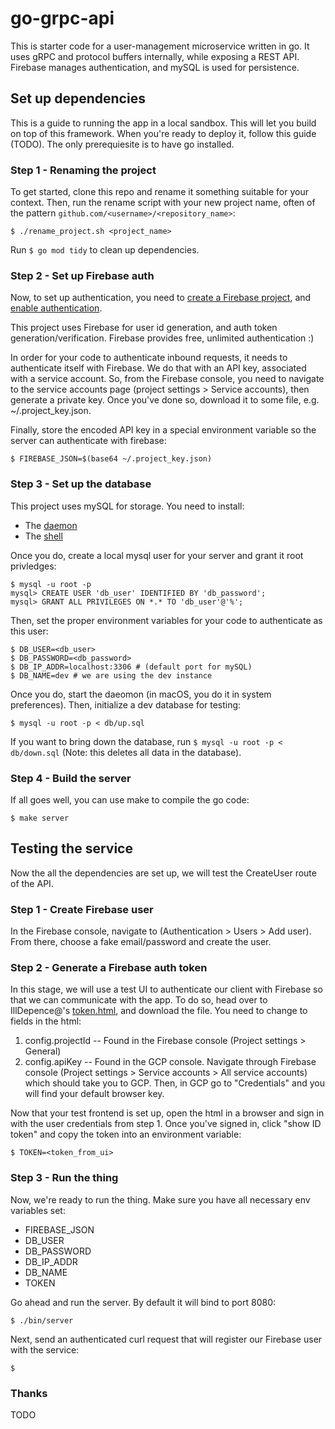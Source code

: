# go-grpc-api
This is starter code for a user-management microservice written in go. It uses gRPC and protocol buffers internally, while exposing a REST API. Firebase manages authentication, and mySQL is used for persistence.

## Set up dependencies
This is a guide to running the app in a local sandbox. This will let you build on top of this framework. When you're ready to deploy it, follow this guide (TODO). The only prerequiesite is to have go installed.

### Step 1 - Renaming the project
To get started, clone this repo and rename it something suitable for your context. Then, run the rename script with your new project name, often of the pattern `github.com/<username>/<repository_name>`:
```
$ ./rename_project.sh <project_name>
```

Run `$ go mod tidy` to clean up dependencies.

### Step 2 - Set up Firebase auth
Now, to set up authentication, you need to [create a Firebase project](https://console.firebase.google.com/), and [enable authentication](https://firebase.google.com/docs/auth).

This project uses Firebase for user id generation, and auth token generation/verification. Firebase provides free, unlimited authentication :)

In order for your code to authenticate inbound requests, it needs to authenticate itself with Firebase. We do that with an API key, associated with a service account. So, from the Firebase console, you need to navigate to the service accounts page (project settings > Service accounts), then generate a private key. Once you've done so, download it to some file, e.g. ~/.project_key.json.

Finally, store the encoded API key in a special environment variable so the server can authenticate with firebase:
```
$ FIREBASE_JSON=$(base64 ~/.project_key.json)
```

### Step 3 - Set up the database
This project uses mySQL for storage. You need to install:
- The [daemon](https://dev.mysql.com/downloads/mysql/)
- The [shell](https://dev.mysql.com/doc/mysql-shell/8.0/en/mysql-shell-install.html)

Once you do, create a local mysql user for your server and grant it root privledges:
```
$ mysql -u root -p 
mysql> CREATE USER 'db_user' IDENTIFIED BY 'db_password';
mysql> GRANT ALL PRIVILEGES ON *.* TO 'db_user'@'%';
```

Then, set the proper environment variables for your code to authenticate as this user:
```
$ DB_USER=<db_user>
$ DB_PASSWORD=<db_password>
$ DB_IP_ADDR=localhost:3306 # (default port for mySQL)
$ DB_NAME=dev # we are using the dev instance
```

Once you do, start the daeomon (in macOS, you do it in system preferences). Then, initialize a dev database for testing:
```
$ mysql -u root -p < db/up.sql
```
If you want to bring down the database, run `$ mysql -u root -p < db/down.sql` (Note: this deletes all data in the database).

### Step 4 - Build the server
If all goes well, you can use make to compile the go code:
```
$ make server
```

## Testing the service
Now the all the dependencies are set up, we will test the CreateUser route of the API.

### Step 1 - Create Firebase user
In the Firebase console, navigate to (Authentication > Users > Add user). From there, choose a fake email/password and create the user.

### Step 2 - Generate a Firebase auth token
In this stage, we will use a test UI to authenticate our client with Firebase so that we can communicate with the app. To do so, head over to IllDepence@'s [token.html](https://gist.github.com/IllDepence/7c201287af52bd1f78bed65ec7737e84), and download the file. You need to change to fields in the html:
1. config.projectId -- Found in the Firebase console (Project settings > General)
2. config.apiKey -- Found in the GCP console. Navigate through Firebase console (Project settings > Service accounts > All service accounts) which should take you to GCP. Then, in GCP go to "Credentials" and you will find your default browser key.

Now that your test frontend is set up, open the html in a browser and sign in with the user credentials from step 1. Once you've signed in, click "show ID token" and copy the token into an environment variable:
```
$ TOKEN=<token_from_ui>
```

### Step 3 - Run the thing
Now, we're ready to run the thing. Make sure you have all necessary env variables set:
- FIREBASE_JSON
- DB_USER
- DB_PASSWORD
- DB_IP_ADDR
- DB_NAME
- TOKEN

Go ahead and run the server. By default it will bind to port 8080:
```
$ ./bin/server
```

Next, send an authenticated curl request that will register our Firebase user with the service:
```
$ 
```

### Thanks
TODO
